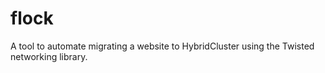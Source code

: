 flock
=====

A tool to automate migrating a website to HybridCluster using the Twisted networking library.
